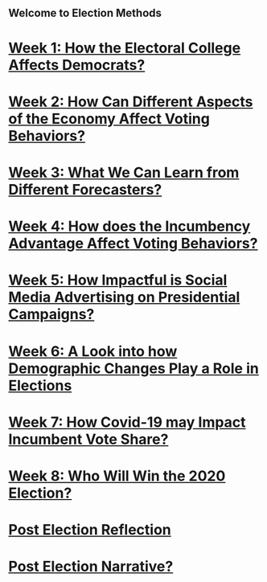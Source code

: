 ## Welcome to Election Methods
# [Week 1: How the Electoral College Affects Democrats?](posts/week_1.md)
# [Week 2: How Can Different Aspects of the Economy Affect Voting Behaviors?](posts/week_2.md)
# [Week 3: What We Can Learn from Different Forecasters?](posts/week_3.md)
# [Week 4: How does the Incumbency Advantage Affect Voting Behaviors?](posts/week_4.md)
# [Week 5: How Impactful is Social Media Advertising on Presidential Campaigns?](posts/week_5.md)
# [Week 6: A Look into how Demographic Changes Play a Role in Elections](posts/week_6.md)
# [Week 7: How Covid-19 may Impact Incumbent Vote Share?](posts/week_7.md)
# [Week 8: Who Will Win the 2020 Election?](posts/week_8.md)
# [Post Election Reflection](posts/reflection.html)
# [Post Election Narrative?](posts/narrative.md)




